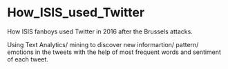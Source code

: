 # How_ISIS_used_Twitter
How ISIS fanboys used Twitter in 2016 after the Brussels attacks.


Using Text Analytics/ mining to discover new informartion/ pattern/ emotions in the tweets with the help of most frequent words and sentiment of each tweet.

